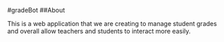 #gradeBot
##About

This is a web application that we are creating to manage student grades and overall allow teachers and students to interact more easily.
